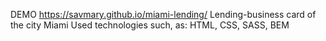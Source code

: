DEMO https://savmary.github.io/miami-lending/
Lending-business card of the city Miami
Used technologies such, as: HTML, CSS, SASS, BEM

